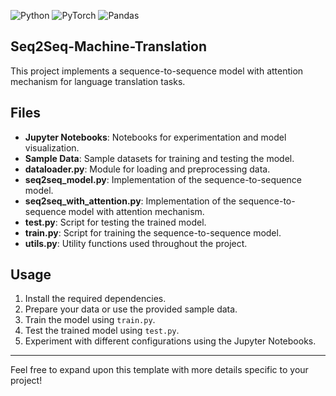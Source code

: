 ![Python](https://img.shields.io/badge/python-3670A0?style=for-the-badge&logo=python&logoColor=ffdd54) ![PyTorch](https://img.shields.io/badge/PyTorch-%23EE4C2C.svg?style=for-the-badge&logo=PyTorch&logoColor=white) ![Pandas](https://img.shields.io/badge/pandas-%23150458.svg?style=for-the-badge&logo=pandas&logoColor=white)

## Seq2Seq-Machine-Translation

This project implements a sequence-to-sequence model with attention mechanism for language translation tasks.

## Files

- **Jupyter Notebooks**: Notebooks for experimentation and model visualization.
- **Sample Data**: Sample datasets for training and testing the model.
- **dataloader.py**: Module for loading and preprocessing data.
- **seq2seq_model.py**: Implementation of the sequence-to-sequence model.
- **seq2seq_with_attention.py**: Implementation of the sequence-to-sequence model with attention mechanism.
- **test.py**: Script for testing the trained model.
- **train.py**: Script for training the sequence-to-sequence model.
- **utils.py**: Utility functions used throughout the project.

## Usage

1. Install the required dependencies.
2. Prepare your data or use the provided sample data.
3. Train the model using `train.py`.
4. Test the trained model using `test.py`.
5. Experiment with different configurations using the Jupyter Notebooks.

---

Feel free to expand upon this template with more details specific to your project!
